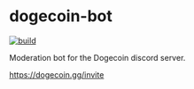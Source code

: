 # dogecoin-bot

[![build](https://github.com/IncognitoJam/dogecoin-bot/actions/workflows/build.yml/badge.svg?branch=main)](https://github.com/IncognitoJam/dogecoin-bot/actions/workflows/build.yml)

Moderation bot for the Dogecoin discord server.

https://dogecoin.gg/invite
